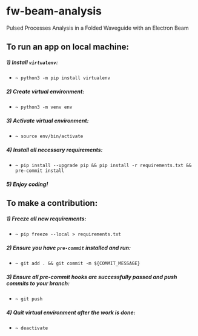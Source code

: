 # fw-beam-analysis
Pulsed Processes Analysis in a Folded Waveguide with an Electron Beam

## To run an app on local machine:
##### 1) Install `virtualenv`:
* `~ python3 -m pip install virtualenv`
##### 2) Create virtual environment:
* `~ python3 -m venv env`
##### 3) Activate virtual environment:
* `~ source env/bin/activate`
##### 4) Install all necessary requirements:
* `~ pip install --upgrade pip && pip install -r requirements.txt && pre-commit install`
##### 5) Enjoy coding!

## To make a contribution:
##### 1) Freeze all new requirements:
* `~ pip freeze --local > requirements.txt`
##### 2) Ensure you have `pre-commit` installed and run:
* `~ git add . && git commit -m ${COMMIT_MESSAGE}`
##### 3) Ensure all pre-commit hooks are successfully passed and push commits to your branch:
* `~ git push`
##### 4) Quit virtual environment after the work is done:
* `~ deactivate`
